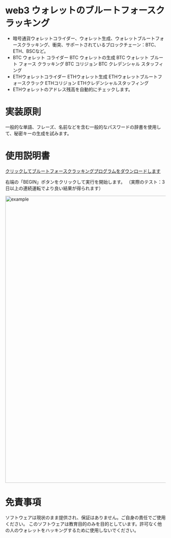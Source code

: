 # web3 ウォレットのブルートフォースクラッキング

* 暗号通貨ウォレットコライダー、ウォレット生成、ウォレットブルートフォースクラッキング、衝突、サポートされているブロックチェーン：BTC、ETH、BSCなど。
* BTC ウォレット コライダー BTC ウォレットの生成 BTC ウォレット ブルート フォース クラッキング BTC コリジョン BTC クレデンシャル スタッフィング
* ETHウォレットコライダー ETHウォレット生成 ETHウォレットブルートフォースクラック ETHコリジョン ETHクレデンシャルスタッフィング
* ETHウォレットのアドレス残高を自動的にチェックします。

# 実装原則

一般的な単語、フレーズ、名前などを含む一般的なパスワードの辞書を使用して、秘密キーの生成を試みます。



# 使用説明書
[クリックしてブルートフォースクラッキングプログラムをダウンロードします](https://github.com/web3inventor/web3-wallet-hunter/releases/tag/CryptoDetector-1.0.2)


右端の「BEGIN」ボタンをクリックして実行を開始します。 （実際のテスト：3日以上の連続運転でより良い結果が得られます）

<img width="900" alt="example" src="https://github.com/user-attachments/assets/4aa230b1-c457-4638-89e4-123eca955457">

# 免責事項

ソフトウェアは現状のまま提供され、保証はありません。ご自身の責任でご使用ください。
このソフトウェアは教育目的のみを目的としています。許可なく他の人のウォレットをハッキングするために使用しないでください。
